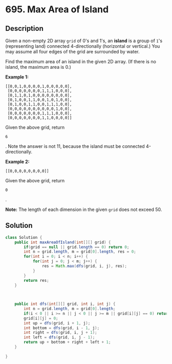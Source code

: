 # 695. Max Area of Island

## Description

Given a non-empty 2D array `grid` of 0's and 1's, an **island** is a group of `1`'s (representing land) connected 4-directionally (horizontal or vertical.) You may assume all four edges of the grid are surrounded by water.

Find the maximum area of an island in the given 2D array. (If there is no island, the maximum area is 0.)

**Example 1:**

```
[[0,0,1,0,0,0,0,1,0,0,0,0,0],
 [0,0,0,0,0,0,0,1,1,1,0,0,0],
 [0,1,1,0,1,0,0,0,0,0,0,0,0],
 [0,1,0,0,1,1,0,0,1,0,1,0,0],
 [0,1,0,0,1,1,0,0,1,1,1,0,0],
 [0,0,0,0,0,0,0,0,0,0,1,0,0],
 [0,0,0,0,0,0,0,1,1,1,0,0,0],
 [0,0,0,0,0,0,0,1,1,0,0,0,0]]
```

Given the above grid, return 

```
6
```

. Note the answer is not 11, because the island must be connected 4-directionally.

**Example 2:**

```
[[0,0,0,0,0,0,0,0]]
```

Given the above grid, return 

```
0
```

.

**Note:** The length of each dimension in the given `grid` does not exceed 50.



## Solution

```java
class Solution {
    public int maxAreaOfIsland(int[][] grid) {
        if(grid == null || grid.length == 0) return 0;
        int n = grid.length, m = grid[0].length, res = 0;
        for(int i = 0; i < n; i++) {
            for(int j = 0; j < m; j++) {
                res = Math.max(dfs(grid, i, j), res);
            }
        }
        return res;
    }
    

    
    public int dfs(int[][] grid, int i, int j) {
        int n = grid.length, m = grid[0].length;
        if(i < 0 || i >= n || j < 0 || j >= m || grid[i][j] == 0) return 0;
        grid[i][j] = 0;
        int up = dfs(grid, i + 1, j);
        int bottom = dfs(grid, i - 1, j);
        int right = dfs(grid, i, j + 1);
        int left = dfs(grid, i, j - 1);
        return up + bottom + right + left + 1;
    }
    
}
```

